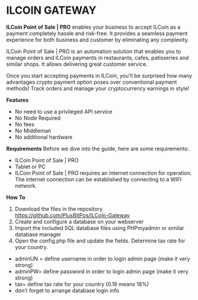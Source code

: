 # ILCOIN GATEWAY 

**ILCoin Point of Sale | PRO** enables your business to accept ILCoin as a payment completely hassle and risk-free. It provides a seamless payment experience for both business and customer by eliminating any complexity. 

ILCoin Point of Sale | PRO is an automation solution that enables you to manage orders and ILCoin payments in restaurants, cafes, patisseries and similar shops. It allows delivering great customer service. 

Once you start accepting payments in ILCoin, you’ll be surprised how many advantages crypto payment option poses over conventional payment methods! Track orders and manage your cryptocurrency earnings in style! 

**Features**
- No need to use a privileged API service 
- No Node Required
- No fees 
- No Middleman 
- No additional hardware 

**Requirements**
Before we dive into the guide, here are some requirements: 
- ILCoin Point of Sale | PRO 
- Tablet or PC 
- ILCoin Point of Sale | PRO requires an internet connection for operation. The internet connection can be established by connecting to a WIFI network.

**How To**
1. Download the files in the repository https://github.com/PlusBitPos/ILCoin-Gateway 
2. Create and configure a database on your webserver 
3. Import the included SQL database files using PHPmyadmin or similar database manager 
4. Open the config.php file and update the fields. Determine tax rate for your country. 
- adminUN = define username in order to login admin page (make it very strong) 
- adminPW= define password in order to login admin page (make it very strong) 
- tax= define tax rate for your country (0.18 means 18%) 
- don’t forget to arrange database login info
